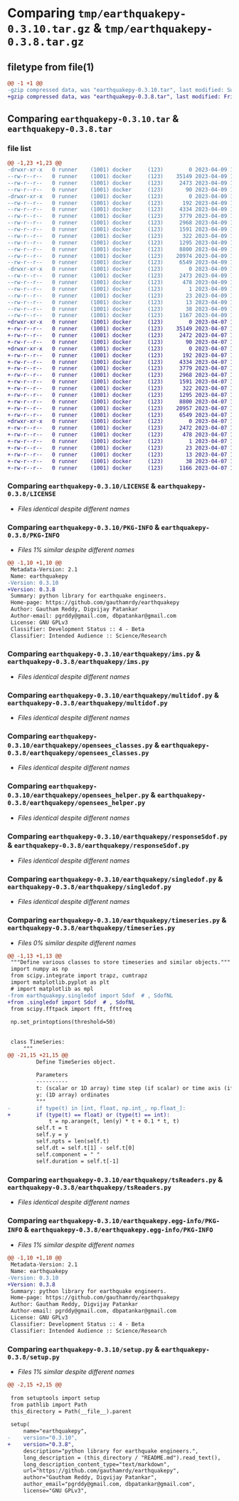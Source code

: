 # Comparing `tmp/earthquakepy-0.3.10.tar.gz` & `tmp/earthquakepy-0.3.8.tar.gz`

## filetype from file(1)

```diff
@@ -1 +1 @@
-gzip compressed data, was "earthquakepy-0.3.10.tar", last modified: Sun Apr  9 18:31:56 2023, max compression
+gzip compressed data, was "earthquakepy-0.3.8.tar", last modified: Fri Apr  7 10:02:24 2023, max compression
```

## Comparing `earthquakepy-0.3.10.tar` & `earthquakepy-0.3.8.tar`

### file list

```diff
@@ -1,23 +1,23 @@
-drwxr-xr-x   0 runner    (1001) docker     (123)        0 2023-04-09 18:31:56.028988 earthquakepy-0.3.10/
--rw-r--r--   0 runner    (1001) docker     (123)    35149 2023-04-09 18:31:47.000000 earthquakepy-0.3.10/LICENSE
--rw-r--r--   0 runner    (1001) docker     (123)     2473 2023-04-09 18:31:56.028988 earthquakepy-0.3.10/PKG-INFO
--rw-r--r--   0 runner    (1001) docker     (123)       90 2023-04-09 18:31:47.000000 earthquakepy-0.3.10/README.rst
-drwxr-xr-x   0 runner    (1001) docker     (123)        0 2023-04-09 18:31:56.028988 earthquakepy-0.3.10/earthquakepy/
--rw-r--r--   0 runner    (1001) docker     (123)      192 2023-04-09 18:31:47.000000 earthquakepy-0.3.10/earthquakepy/__init__.py
--rw-r--r--   0 runner    (1001) docker     (123)     4334 2023-04-09 18:31:47.000000 earthquakepy-0.3.10/earthquakepy/ims.py
--rw-r--r--   0 runner    (1001) docker     (123)     3779 2023-04-09 18:31:47.000000 earthquakepy-0.3.10/earthquakepy/multidof.py
--rw-r--r--   0 runner    (1001) docker     (123)     2968 2023-04-09 18:31:47.000000 earthquakepy-0.3.10/earthquakepy/opensees_classes.py
--rw-r--r--   0 runner    (1001) docker     (123)     1591 2023-04-09 18:31:47.000000 earthquakepy-0.3.10/earthquakepy/opensees_helper.py
--rw-r--r--   0 runner    (1001) docker     (123)      322 2023-04-09 18:31:47.000000 earthquakepy-0.3.10/earthquakepy/responseMdof.py
--rw-r--r--   0 runner    (1001) docker     (123)     1295 2023-04-09 18:31:47.000000 earthquakepy-0.3.10/earthquakepy/responseSdof.py
--rw-r--r--   0 runner    (1001) docker     (123)     8800 2023-04-09 18:31:47.000000 earthquakepy-0.3.10/earthquakepy/singledof.py
--rw-r--r--   0 runner    (1001) docker     (123)    20974 2023-04-09 18:31:47.000000 earthquakepy-0.3.10/earthquakepy/timeseries.py
--rw-r--r--   0 runner    (1001) docker     (123)     6549 2023-04-09 18:31:47.000000 earthquakepy-0.3.10/earthquakepy/tsReaders.py
-drwxr-xr-x   0 runner    (1001) docker     (123)        0 2023-04-09 18:31:56.028988 earthquakepy-0.3.10/earthquakepy.egg-info/
--rw-r--r--   0 runner    (1001) docker     (123)     2473 2023-04-09 18:31:56.000000 earthquakepy-0.3.10/earthquakepy.egg-info/PKG-INFO
--rw-r--r--   0 runner    (1001) docker     (123)      478 2023-04-09 18:31:56.000000 earthquakepy-0.3.10/earthquakepy.egg-info/SOURCES.txt
--rw-r--r--   0 runner    (1001) docker     (123)        1 2023-04-09 18:31:56.000000 earthquakepy-0.3.10/earthquakepy.egg-info/dependency_links.txt
--rw-r--r--   0 runner    (1001) docker     (123)       23 2023-04-09 18:31:56.000000 earthquakepy-0.3.10/earthquakepy.egg-info/requires.txt
--rw-r--r--   0 runner    (1001) docker     (123)       13 2023-04-09 18:31:56.000000 earthquakepy-0.3.10/earthquakepy.egg-info/top_level.txt
--rw-r--r--   0 runner    (1001) docker     (123)       38 2023-04-09 18:31:56.028988 earthquakepy-0.3.10/setup.cfg
--rw-r--r--   0 runner    (1001) docker     (123)     1167 2023-04-09 18:31:47.000000 earthquakepy-0.3.10/setup.py
+drwxr-xr-x   0 runner    (1001) docker     (123)        0 2023-04-07 10:02:24.295559 earthquakepy-0.3.8/
+-rw-r--r--   0 runner    (1001) docker     (123)    35149 2023-04-07 10:02:15.000000 earthquakepy-0.3.8/LICENSE
+-rw-r--r--   0 runner    (1001) docker     (123)     2472 2023-04-07 10:02:24.295559 earthquakepy-0.3.8/PKG-INFO
+-rw-r--r--   0 runner    (1001) docker     (123)       90 2023-04-07 10:02:15.000000 earthquakepy-0.3.8/README.rst
+drwxr-xr-x   0 runner    (1001) docker     (123)        0 2023-04-07 10:02:24.295559 earthquakepy-0.3.8/earthquakepy/
+-rw-r--r--   0 runner    (1001) docker     (123)      192 2023-04-07 10:02:15.000000 earthquakepy-0.3.8/earthquakepy/__init__.py
+-rw-r--r--   0 runner    (1001) docker     (123)     4334 2023-04-07 10:02:15.000000 earthquakepy-0.3.8/earthquakepy/ims.py
+-rw-r--r--   0 runner    (1001) docker     (123)     3779 2023-04-07 10:02:15.000000 earthquakepy-0.3.8/earthquakepy/multidof.py
+-rw-r--r--   0 runner    (1001) docker     (123)     2968 2023-04-07 10:02:15.000000 earthquakepy-0.3.8/earthquakepy/opensees_classes.py
+-rw-r--r--   0 runner    (1001) docker     (123)     1591 2023-04-07 10:02:15.000000 earthquakepy-0.3.8/earthquakepy/opensees_helper.py
+-rw-r--r--   0 runner    (1001) docker     (123)      322 2023-04-07 10:02:15.000000 earthquakepy-0.3.8/earthquakepy/responseMdof.py
+-rw-r--r--   0 runner    (1001) docker     (123)     1295 2023-04-07 10:02:15.000000 earthquakepy-0.3.8/earthquakepy/responseSdof.py
+-rw-r--r--   0 runner    (1001) docker     (123)     8800 2023-04-07 10:02:15.000000 earthquakepy-0.3.8/earthquakepy/singledof.py
+-rw-r--r--   0 runner    (1001) docker     (123)    20957 2023-04-07 10:02:15.000000 earthquakepy-0.3.8/earthquakepy/timeseries.py
+-rw-r--r--   0 runner    (1001) docker     (123)     6549 2023-04-07 10:02:15.000000 earthquakepy-0.3.8/earthquakepy/tsReaders.py
+drwxr-xr-x   0 runner    (1001) docker     (123)        0 2023-04-07 10:02:24.295559 earthquakepy-0.3.8/earthquakepy.egg-info/
+-rw-r--r--   0 runner    (1001) docker     (123)     2472 2023-04-07 10:02:24.000000 earthquakepy-0.3.8/earthquakepy.egg-info/PKG-INFO
+-rw-r--r--   0 runner    (1001) docker     (123)      478 2023-04-07 10:02:24.000000 earthquakepy-0.3.8/earthquakepy.egg-info/SOURCES.txt
+-rw-r--r--   0 runner    (1001) docker     (123)        1 2023-04-07 10:02:24.000000 earthquakepy-0.3.8/earthquakepy.egg-info/dependency_links.txt
+-rw-r--r--   0 runner    (1001) docker     (123)       23 2023-04-07 10:02:24.000000 earthquakepy-0.3.8/earthquakepy.egg-info/requires.txt
+-rw-r--r--   0 runner    (1001) docker     (123)       13 2023-04-07 10:02:24.000000 earthquakepy-0.3.8/earthquakepy.egg-info/top_level.txt
+-rw-r--r--   0 runner    (1001) docker     (123)       38 2023-04-07 10:02:24.295559 earthquakepy-0.3.8/setup.cfg
+-rw-r--r--   0 runner    (1001) docker     (123)     1166 2023-04-07 10:02:15.000000 earthquakepy-0.3.8/setup.py
```

### Comparing `earthquakepy-0.3.10/LICENSE` & `earthquakepy-0.3.8/LICENSE`

 * *Files identical despite different names*

### Comparing `earthquakepy-0.3.10/PKG-INFO` & `earthquakepy-0.3.8/PKG-INFO`

 * *Files 1% similar despite different names*

```diff
@@ -1,10 +1,10 @@
 Metadata-Version: 2.1
 Name: earthquakepy
-Version: 0.3.10
+Version: 0.3.8
 Summary: python library for earthquake engineers.
 Home-page: https://github.com/gauthamrdy/earthquakepy
 Author: Gautham Reddy, Digvijay Patankar
 Author-email: pgrddy@gmail.com, dbpatankar@gmail.com
 License: GNU GPLv3
 Classifier: Development Status :: 4 - Beta
 Classifier: Intended Audience :: Science/Research
```

### Comparing `earthquakepy-0.3.10/earthquakepy/ims.py` & `earthquakepy-0.3.8/earthquakepy/ims.py`

 * *Files identical despite different names*

### Comparing `earthquakepy-0.3.10/earthquakepy/multidof.py` & `earthquakepy-0.3.8/earthquakepy/multidof.py`

 * *Files identical despite different names*

### Comparing `earthquakepy-0.3.10/earthquakepy/opensees_classes.py` & `earthquakepy-0.3.8/earthquakepy/opensees_classes.py`

 * *Files identical despite different names*

### Comparing `earthquakepy-0.3.10/earthquakepy/opensees_helper.py` & `earthquakepy-0.3.8/earthquakepy/opensees_helper.py`

 * *Files identical despite different names*

### Comparing `earthquakepy-0.3.10/earthquakepy/responseSdof.py` & `earthquakepy-0.3.8/earthquakepy/responseSdof.py`

 * *Files identical despite different names*

### Comparing `earthquakepy-0.3.10/earthquakepy/singledof.py` & `earthquakepy-0.3.8/earthquakepy/singledof.py`

 * *Files identical despite different names*

### Comparing `earthquakepy-0.3.10/earthquakepy/timeseries.py` & `earthquakepy-0.3.8/earthquakepy/timeseries.py`

 * *Files 0% similar despite different names*

```diff
@@ -1,13 +1,13 @@
 """Define various classes to store timeseries and similar objects."""
 import numpy as np
 from scipy.integrate import trapz, cumtrapz
 import matplotlib.pyplot as plt
 # import matplotlib as mpl
-from earthquakepy.singledof import Sdof  # , SdofNL
+from .singledof import Sdof  # , SdofNL
 from scipy.fftpack import fft, fftfreq
 
 np.set_printoptions(threshold=50)
 
 
 class TimeSeries:
     """
@@ -21,15 +21,15 @@
         Define TimeSeries object.
 
         Parameters
         ----------
         t: (scalar or 1D array) time step (if scalar) or time axis (if 1D array)
         y: (1D array) ordinates
         """
-        if type(t) in [int, float, np.int_, np.float_]:
+        if (type(t) == float) or (type(t) == int):
             t = np.arange(t, len(y) * t + 0.1 * t, t)
         self.t = t
         self.y = y
         self.npts = len(self.t)
         self.dt = self.t[1] - self.t[0]
         self.component = " "
         self.duration = self.t[-1]
```

### Comparing `earthquakepy-0.3.10/earthquakepy/tsReaders.py` & `earthquakepy-0.3.8/earthquakepy/tsReaders.py`

 * *Files identical despite different names*

### Comparing `earthquakepy-0.3.10/earthquakepy.egg-info/PKG-INFO` & `earthquakepy-0.3.8/earthquakepy.egg-info/PKG-INFO`

 * *Files 1% similar despite different names*

```diff
@@ -1,10 +1,10 @@
 Metadata-Version: 2.1
 Name: earthquakepy
-Version: 0.3.10
+Version: 0.3.8
 Summary: python library for earthquake engineers.
 Home-page: https://github.com/gauthamrdy/earthquakepy
 Author: Gautham Reddy, Digvijay Patankar
 Author-email: pgrddy@gmail.com, dbpatankar@gmail.com
 License: GNU GPLv3
 Classifier: Development Status :: 4 - Beta
 Classifier: Intended Audience :: Science/Research
```

### Comparing `earthquakepy-0.3.10/setup.py` & `earthquakepy-0.3.8/setup.py`

 * *Files 1% similar despite different names*

```diff
@@ -2,15 +2,15 @@
 
 from setuptools import setup
 from pathlib import Path
 this_directory = Path(__file__).parent
 
 setup(
     name="earthquakepy",
-    version="0.3.10",
+    version="0.3.8",
     description="python library for earthquake engineers.",
     long_description = (this_directory / "README.md").read_text(),
     long_description_content_type="text/markdown",
     url="https://github.com/gauthamrdy/earthquakepy",
     author="Gautham Reddy, Digvijay Patankar",
     author_email="pgrddy@gmail.com, dbpatankar@gmail.com",
     license="GNU GPLv3",
```

